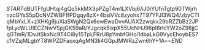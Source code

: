 $START$dBUTFfgUHtqj4gQq5kkMX3pPZgT4m1LXVbj6/iJ0iYUfnTgtp90TWjrhnzcGYsS5pDcNVZWBFffPDgqy8zX+4bsiVVc8zyohx7T97YFJI3WQ4/zbyCTIqMbYxLX+zXHKg9juXiaSWgN2Qx6ewEwaDvvAUAX2zwqkx29bRZZbBz2JPfpLycWLUIECZNwVSpjGK59aR/YJgcqk5IxpX55UcNHJ96pI8rtcYW2oZ98jjCqGTmR/1DvJtSkxNc9T4Ci8y15TpLFRrU8pYmbfGHoi1dbaLkG9VycEhoybES7c1VZsjMLgbYT8WPZDFaoxqAgMN3Ii4GGpJMWRzZwn6hY+1A==$END$